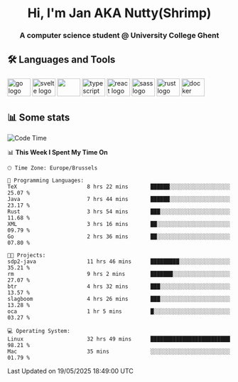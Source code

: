 <h1 align="center">Hi, I'm Jan AKA Nutty(Shrimp)</h1>
<h3 align="center">A computer science student @ University College Ghent</h3>

<h2 align="left">🛠️ Languages and Tools</h2>

###

<div align="left">
  <img src="https://cdn.jsdelivr.net/gh/devicons/devicon/icons/go/go-original.svg" height="40" width="52" alt="go logo"  />
  <img src="https://cdn.jsdelivr.net/gh/devicons/devicon@latest/icons/svelte/svelte-original.svg"  height="40" width="52" alt="svelte logo" />
  <img src="https://cdn.jsdelivr.net/gh/devicons/devicon@latest/icons/tailwindcss/tailwindcss-original.svg" height="40" width="52" />
  <img src="https://cdn.jsdelivr.net/gh/devicons/devicon/icons/typescript/typescript-original.svg" height="40" width="52" alt="typescript logo"  />
  <img src="https://cdn.jsdelivr.net/gh/devicons/devicon/icons/react/react-original.svg" height="40" width="52" alt="react logo"  />
  <img src="https://cdn.jsdelivr.net/gh/devicons/devicon/icons/sass/sass-original.svg" height="40" width="52" alt="sass logo"  />
  <img src="https://cdn.jsdelivr.net/gh/devicons/devicon@latest/icons/rust/rust-original.svg" height="40" width="52" alt="rust logo" />
  <img src="https://cdn.jsdelivr.net/gh/devicons/devicon/icons/docker/docker-original.svg" height="40" width="52" alt="docker logo"  />
</div>

<h2>📊 Some stats</h2>

<!--START_SECTION:waka-->
![Code Time](http://img.shields.io/badge/Code%20Time-5%2C942%20hrs%201%20min-blue)

📊 **This Week I Spent My Time On** 

```text
🕑︎ Time Zone: Europe/Brussels

💬 Programming Languages: 
TeX                      8 hrs 22 mins       ██████░░░░░░░░░░░░░░░░░░░   25.07 % 
Java                     7 hrs 44 mins       ██████░░░░░░░░░░░░░░░░░░░   23.17 % 
Rust                     3 hrs 54 mins       ███░░░░░░░░░░░░░░░░░░░░░░   11.68 % 
XML                      3 hrs 16 mins       ██░░░░░░░░░░░░░░░░░░░░░░░   09.79 % 
Go                       2 hrs 36 mins       ██░░░░░░░░░░░░░░░░░░░░░░░   07.80 % 

🐱‍💻 Projects: 
sdp2-java                11 hrs 46 mins      █████████░░░░░░░░░░░░░░░░   35.21 % 
rm                       9 hrs 2 mins        ███████░░░░░░░░░░░░░░░░░░   27.07 % 
btr                      4 hrs 32 mins       ███░░░░░░░░░░░░░░░░░░░░░░   13.57 % 
slagboom                 4 hrs 26 mins       ███░░░░░░░░░░░░░░░░░░░░░░   13.28 % 
oca                      1 hr 5 mins         █░░░░░░░░░░░░░░░░░░░░░░░░   03.27 % 

💻 Operating System: 
Linux                    32 hrs 49 mins      █████████████████████████   98.21 % 
Mac                      35 mins             ░░░░░░░░░░░░░░░░░░░░░░░░░   01.79 % 
```


 Last Updated on 19/05/2025 18:49:00 UTC
<!--END_SECTION:waka-->
